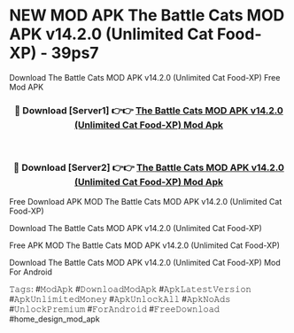# NEW MOD APK The Battle Cats MOD APK v14.2.0 (Unlimited Cat Food-XP) - 39ps7
Download The Battle Cats MOD APK v14.2.0 (Unlimited Cat Food-XP) Free Mod APK

<div align="center">
<h3>🔴 Download [Server1] 👉👉 <a href="https://apk-comot.site?title=The_Battle_Cats_MOD_APK_v14.2.0_(Unlimited_Cat_Food-XP)">The Battle Cats MOD APK v14.2.0 (Unlimited Cat Food-XP) Mod Apk</a></h3><br>

<h3>🔴 Download [Server2] 👉👉 <a href="https://apk-comot.site?title=The_Battle_Cats_MOD_APK_v14.2.0_(Unlimited_Cat_Food-XP)">The Battle Cats MOD APK v14.2.0 (Unlimited Cat Food-XP) Mod Apk</a></h3>
</div>


Free Download APK MOD The Battle Cats MOD APK v14.2.0 (Unlimited Cat Food-XP)

Download The Battle Cats MOD APK v14.2.0 (Unlimited Cat Food-XP) 

Free APK MOD The Battle Cats MOD APK v14.2.0 (Unlimited Cat Food-XP) 

Download The Battle Cats MOD APK v14.2.0 (Unlimited Cat Food-XP) Mod For Android

𝚃𝚊𝚐𝚜: #𝙼𝚘𝚍𝙰𝚙𝚔 #𝙳𝚘𝚠𝚗𝚕𝚘𝚊𝚍𝙼𝚘𝚍𝙰𝚙𝚔 #𝙰𝚙𝚔𝙻𝚊𝚝𝚎𝚜𝚝𝚅𝚎𝚛𝚜𝚒𝚘𝚗 #𝙰𝚙𝚔𝚄𝚗𝚕𝚒𝚖𝚒𝚝𝚎𝚍𝙼𝚘𝚗𝚎𝚢 #𝙰𝚙𝚔𝚄𝚗𝚕𝚘𝚌𝚔𝙰𝚕𝚕 #𝙰𝚙𝚔𝙽𝚘𝙰𝚍𝚜 #𝚄𝚗𝚕𝚘𝚌𝚔𝙿𝚛𝚎𝚖𝚒𝚞𝚖 #𝙵𝚘𝚛𝙰𝚗𝚍𝚛𝚘𝚒𝚍 #𝙵𝚛𝚎𝚎𝙳𝚘𝚠𝚗𝚕𝚘𝚊𝚍 #home_design_mod_apk